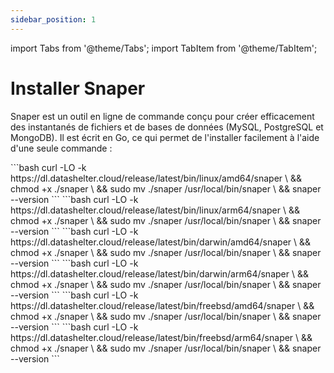 ```yaml
---
sidebar_position: 1
---
```


import Tabs from '@theme/Tabs';
import TabItem from '@theme/TabItem';

# Installer Snaper

Snaper est un outil en ligne de commande conçu pour créer efficacement des instantanés de fichiers et de bases de données (MySQL, PostgreSQL et MongoDB). Il est écrit en Go, ce qui permet de l'installer facilement à l'aide d'une seule commande :

<Tabs groupId="operating-systems">
  <TabItem value="linux" label="Linux" default>
    <Tabs groupId="arch" defaultValue="amd64">
        <TabItem value="amd64" label="amd64">
            ```bash
            curl -LO -k https://dl.datashelter.cloud/release/latest/bin/linux/amd64/snaper \
            && chmod +x ./snaper \
            && sudo mv ./snaper /usr/local/bin/snaper \
            && snaper --version
            ```
        </TabItem>
        <TabItem value="arm64" label="arm64">
            ```bash
            curl -LO -k https://dl.datashelter.cloud/release/latest/bin/linux/arm64/snaper \
            && chmod +x ./snaper \
            && sudo mv ./snaper /usr/local/bin/snaper \
            && snaper --version
            ```
        </TabItem>
    </Tabs>
  </TabItem>
  <TabItem value="darwin" label="Darwin">
      <Tabs groupId="arch" defaultValue="amd64">
        <TabItem value="amd64" label="amd64">
            ```bash
            curl -LO -k https://dl.datashelter.cloud/release/latest/bin/darwin/amd64/snaper \
            && chmod +x ./snaper \
            && sudo mv ./snaper /usr/local/bin/snaper \
            && snaper --version
            ```
        </TabItem>
        <TabItem value="arm64" label="arm64">
            ```bash
            curl -LO -k https://dl.datashelter.cloud/release/latest/bin/darwin/arm64/snaper \
            && chmod +x ./snaper \
            && sudo mv ./snaper /usr/local/bin/snaper \
            && snaper --version
            ```
        </TabItem>
    </Tabs>
  </TabItem>
  <TabItem value="freebsd" label="FreeBSD">
      <Tabs groupId="arch" defaultValue="amd64">
        <TabItem value="amd64" label="amd64">
            ```bash
            curl -LO -k https://dl.datashelter.cloud/release/latest/bin/freebsd/amd64/snaper \
            && chmod +x ./snaper \
            && sudo mv ./snaper /usr/local/bin/snaper \
            && snaper --version
            ```
        </TabItem>
        <TabItem value="arm64" label="arm64">
            ```bash
            curl -LO -k https://dl.datashelter.cloud/release/latest/bin/freebsd/arm64/snaper \
            && chmod +x ./snaper \
            && sudo mv ./snaper /usr/local/bin/snaper \
            && snaper --version
            ```
        </TabItem>
    </Tabs>
  </TabItem>
</Tabs>
